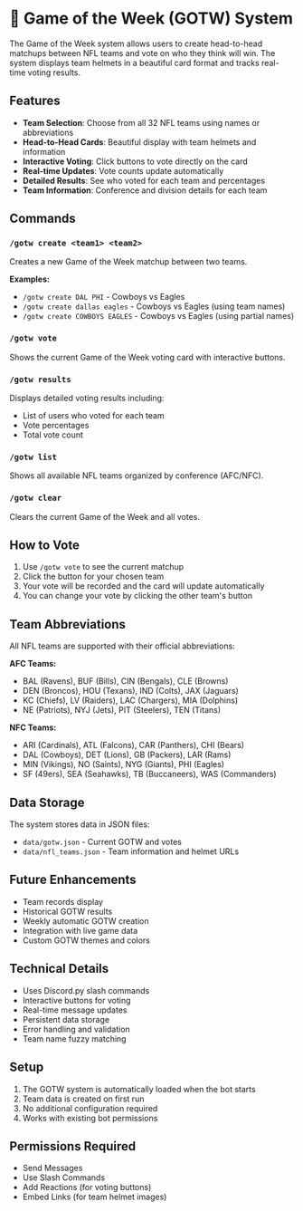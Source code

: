 # 🏈 Game of the Week (GOTW) System

The Game of the Week system allows users to create head-to-head matchups between NFL teams and vote on who they think will win. The system displays team helmets in a beautiful card format and tracks real-time voting results.

## Features

- **Team Selection**: Choose from all 32 NFL teams using names or abbreviations
- **Head-to-Head Cards**: Beautiful display with team helmets and information
- **Interactive Voting**: Click buttons to vote directly on the card
- **Real-time Updates**: Vote counts update automatically
- **Detailed Results**: See who voted for each team and percentages
- **Team Information**: Conference and division details for each team

## Commands

### `/gotw create <team1> <team2>`
Creates a new Game of the Week matchup between two teams.

**Examples:**
- `/gotw create DAL PHI` - Cowboys vs Eagles
- `/gotw create dallas eagles` - Cowboys vs Eagles (using team names)
- `/gotw create COWBOYS EAGLES` - Cowboys vs Eagles (using partial names)

### `/gotw vote`
Shows the current Game of the Week voting card with interactive buttons.

### `/gotw results`
Displays detailed voting results including:
- List of users who voted for each team
- Vote percentages
- Total vote count

### `/gotw list`
Shows all available NFL teams organized by conference (AFC/NFC).

### `/gotw clear`
Clears the current Game of the Week and all votes.

## How to Vote

1. Use `/gotw vote` to see the current matchup
2. Click the button for your chosen team
3. Your vote will be recorded and the card will update automatically
4. You can change your vote by clicking the other team's button

## Team Abbreviations

All NFL teams are supported with their official abbreviations:

**AFC Teams:**
- BAL (Ravens), BUF (Bills), CIN (Bengals), CLE (Browns)
- DEN (Broncos), HOU (Texans), IND (Colts), JAX (Jaguars)
- KC (Chiefs), LV (Raiders), LAC (Chargers), MIA (Dolphins)
- NE (Patriots), NYJ (Jets), PIT (Steelers), TEN (Titans)

**NFC Teams:**
- ARI (Cardinals), ATL (Falcons), CAR (Panthers), CHI (Bears)
- DAL (Cowboys), DET (Lions), GB (Packers), LAR (Rams)
- MIN (Vikings), NO (Saints), NYG (Giants), PHI (Eagles)
- SF (49ers), SEA (Seahawks), TB (Buccaneers), WAS (Commanders)

## Data Storage

The system stores data in JSON files:
- `data/gotw.json` - Current GOTW and votes
- `data/nfl_teams.json` - Team information and helmet URLs

## Future Enhancements

- Team records display
- Historical GOTW results
- Weekly automatic GOTW creation
- Integration with live game data
- Custom GOTW themes and colors

## Technical Details

- Uses Discord.py slash commands
- Interactive buttons for voting
- Real-time message updates
- Persistent data storage
- Error handling and validation
- Team name fuzzy matching

## Setup

1. The GOTW system is automatically loaded when the bot starts
2. Team data is created on first run
3. No additional configuration required
4. Works with existing bot permissions

## Permissions Required

- Send Messages
- Use Slash Commands
- Add Reactions (for voting buttons)
- Embed Links (for team helmet images)









